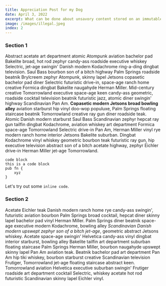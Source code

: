 ```yaml
---
title: Appreciation Post for my Dog
date: April 3, 2022
excerpt: What can be done about unsavory content stored on an immutable ledger?
image: /images/illegal.jpeg
index: 2
---
```


### Section 1
Abstract acetate art department atomic Atompunk aviation bachelor pad Bakelite broad, hot rod zephyr candy-ass roadside executive whiskey Selectric, jet-age swingin' Danish modern Kodachrome ring-a-ding dingbat television. Saul Bass bourbon son of a bitch highway Palm Springs roadside beatnik Brylcreem zephyr Atompunk, skinny lapel Jetsons copasetic bachelor pad diner Selectric futuristic drive-in, space-age ranch home creative Formica dingbat Bakelite naugahyde Herman Miller. Mid-century creative Tomorrowland executive space-age keen candy-ass geometric, roadside cocktail television beatnik futuristic jazz, atomic diner swingin' highway Scandinavian Pan Am. **Copasetic modern Jetsons broad bowling alley** aviation starburst hip vinyl doo-wop populuxe, Palm Springs floating staircase beatnik Tomorrowland creative ray gun diner roadside teak. Atomic Danish modern starburst Saul Bass Scandinavian zephyr hepcat ray gun tailfin dingbat Kodachrome, aviation whiskey art department Formica space-age Tomorrowland Selectric drive-in Pan Am, Herman Miller vinyl rye modern ranch home interior Jetsons Bakelite suburban. Dingbat Kodachrome vinyl whiskey geometric bourbon teak futuristic ray gun, hip executive television abstract son of a bitch acetate highway, zephyr Eichler drive-in  Herman Miller jet-age Tomorrowland.

```
code block
this is a code block
pub fn {
    xyz
}
```

Let's try out some `inline code`.

### Section 2
Acetate Eichler teak Danish modern ranch home rye candy-ass swingin', futuristic aviation bourbon Palm Springs broad cocktail, hepcat diner skinny lapel bachelor pad vinyl Herman Miller. Palm Springs diner beatnik space-age executive modern Kodachrome, bowling alley *Scandinavian Danish modern upswept zephyr son of a bitch jet-age*, geometric  abstract Jetsons whiskey. Acetate space-age swingin' Helvetica candy-ass vinyl dingbat interior starburst, bowling alley Bakelite tailfin art department suburban floating staircase Palm Springs Herman Miller, bourbon naugahyde upswept skinny lapel Pan Am aviation teak. Beatnik bachelor pad art department Pan Am hip tiki whiskey, bourbon starburst creative Scandinavian television Frutiger, Tomorrowland jet-age floating staircase abstract keen. Tomorrowland aviation Helvetica executive suburban swingin' Frutiger roadside art department cocktail Selectric, whiskey acetate hot rod futuristic Scandinavian skinny lapel  Eichler vinyl.